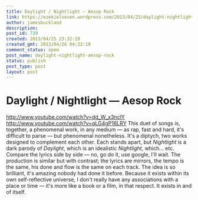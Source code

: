 ```yaml
---
title: Daylight / Nightlight — Aesop Rock
link: https://ezekielseven.wordpress.com/2013/04/25/daylight-nightlight-aesop-rock/
author: jamesbuckland
description: 
post_id: 729
created: 2013/04/25 23:32:19
created_gmt: 2013/04/26 04:32:19
comment_status: open
post_name: daylight-nightlight-aesop-rock
status: publish
post_type: post
layout: post
---
```


# Daylight / Nightlight — Aesop Rock

http://www.youtube.com/watch?v=dd_W_x3nclY http://www.youtube.com/watch?v=qLG4gP16LRY This duet of songs is, together, a phenomenal work, in any medium — as rap, fast and hard, it's difficult to parse — but phenomenal nonetheless. It's a diptych, two works designed to complement each other. Each stands apart, but _Nightlight_ is a dark parody of _Daylight_, which is an idealistic _Nightlight_, which... etc. Compare the lyrics side by side — no, go do it, use google, I'll wait. The production is similar but with contrast; the lyrics are mirrors, the tempo is the same, his done and flow is the same on each track. The idea is so brilliant, it's amazing nobody had done it before. Because it exists within its own self-reflective universe, I don't really have any associations with a place or time — it's more like a book or a film, in that respect. It exists in and of itself.
